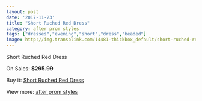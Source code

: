 ```yaml
---
layout: post
date: '2017-11-23'
title: "Short Ruched Red Dress"
category: after prom styles
tags: ["dresses","evening","short","dress","beaded"]
image: http://img.transblink.com/14481-thickbox_default/short-ruched-red-dress.jpg
---
```

Short Ruched Red Dress

On Sales: **$295.99**
<a href="https://www.transblink.com/en/after-prom-styles/4638-short-ruched-red-dress.html"><amp-img layout="responsive" width="600" height="600" src="//img.transblink.com/14481-thickbox_default/short-ruched-red-dress.jpg" alt="Short Ruched Red Dress 0" /></a>
<a href="https://www.transblink.com/en/after-prom-styles/4638-short-ruched-red-dress.html"><amp-img layout="responsive" width="600" height="600" src="//img.transblink.com/14485-thickbox_default/short-ruched-red-dress.jpg" alt="Short Ruched Red Dress 1" /></a>
<a href="https://www.transblink.com/en/after-prom-styles/4638-short-ruched-red-dress.html"><amp-img layout="responsive" width="600" height="600" src="//img.transblink.com/14484-thickbox_default/short-ruched-red-dress.jpg" alt="Short Ruched Red Dress 2" /></a>
<a href="https://www.transblink.com/en/after-prom-styles/4638-short-ruched-red-dress.html"><amp-img layout="responsive" width="600" height="600" src="//img.transblink.com/14483-thickbox_default/short-ruched-red-dress.jpg" alt="Short Ruched Red Dress 3" /></a>
<a href="https://www.transblink.com/en/after-prom-styles/4638-short-ruched-red-dress.html"><amp-img layout="responsive" width="600" height="600" src="//img.transblink.com/14482-thickbox_default/short-ruched-red-dress.jpg" alt="Short Ruched Red Dress 4" /></a>

Buy it: [Short Ruched Red Dress](https://www.transblink.com/en/after-prom-styles/4638-short-ruched-red-dress.html "Short Ruched Red Dress")

View more: [after prom styles](https://www.transblink.com/en/55-after-prom-styles "after prom styles")